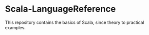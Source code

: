 # Scala-LanguageReference
This repository contains the basics of Scala, since theory to practical examples.
